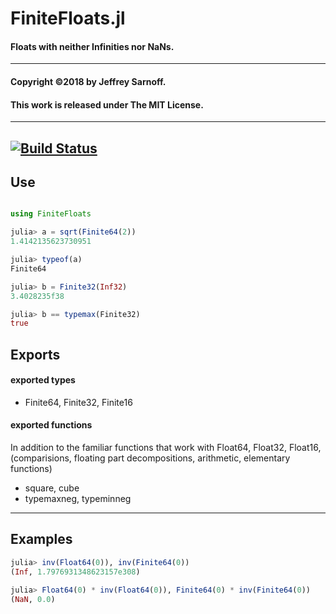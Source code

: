 # FiniteFloats.jl

#### Floats with neither Infinities nor NaNs.


----

#### Copyright ©2018 by Jeffrey Sarnoff.
####  This work is released under The MIT License.


-----

[![Build Status](https://travis-ci.org/JeffreySarnoff/FiniteFloats.jl.svg?branch=master)](https://travis-ci.org/JeffreySarnoff/FiniteFloats.jl)
----

## Use
```julia

using FiniteFloats

julia> a = sqrt(Finite64(2))
1.4142135623730951

julia> typeof(a)
Finite64

julia> b = Finite32(Inf32)
3.4028235f38

julia> b == typemax(Finite32)
true
```

## Exports

#### exported types

- Finite64, Finite32, Finite16

#### exported functions

In addition to the familiar functions that work with Float64, Float32, Float16,    
(comparisions, floating part decompositions, arithmetic, elementary functions)

- square, cube
- typemaxneg, typeminneg

----

## Examples
```julia
julia> inv(Float64(0)), inv(Finite64(0))
(Inf, 1.7976931348623157e308)

julia> Float64(0) * inv(Float64(0)), Finite64(0) * inv(Finite64(0))
(NaN, 0.0)
```

